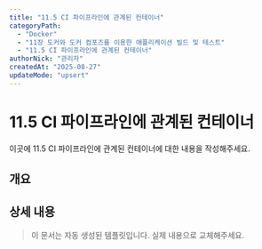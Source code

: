 ```yaml
---
title: "11.5 CI 파이프라인에 관계된 컨테이너"
categoryPath:
  - "Docker"
  - "11장 도커와 도커 컴포즈를 이용한 애플리케이션 빌드 및 테스트"
  - "11.5 CI 파이프라인에 관계된 컨테이너"
authorNick: "관리자"
createdAt: "2025-08-27"
updateMode: "upsert"
---
```


# 11.5 CI 파이프라인에 관계된 컨테이너

이곳에 11.5 CI 파이프라인에 관계된 컨테이너에 대한 내용을 작성해주세요.

## 개요

<!-- 내용을 작성해주세요 -->

## 상세 내용

<!-- 내용을 작성해주세요 -->

> 이 문서는 자동 생성된 템플릿입니다. 실제 내용으로 교체해주세요.

